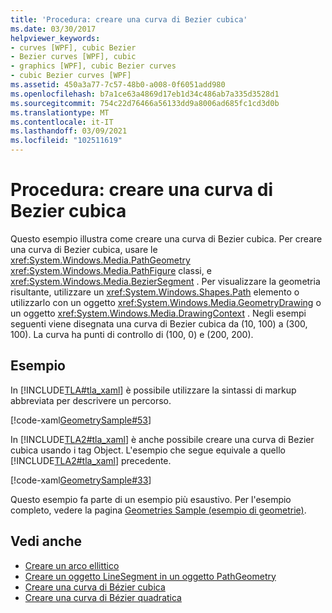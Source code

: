 ```yaml
---
title: 'Procedura: creare una curva di Bezier cubica'
ms.date: 03/30/2017
helpviewer_keywords:
- curves [WPF], cubic Bezier
- Bezier curves [WPF], cubic
- graphics [WPF], cubic Bezier curves
- cubic Bezier curves [WPF]
ms.assetid: 450a3a77-7c57-48b0-a008-0f6051add980
ms.openlocfilehash: b7a1ce63a4869d17eb1d34c486ab7a335d3528d1
ms.sourcegitcommit: 754c22d76466a56133dd9a8006ad685fc1cd3d0b
ms.translationtype: MT
ms.contentlocale: it-IT
ms.lasthandoff: 03/09/2021
ms.locfileid: "102511619"
---
```

# <a name="how-to-create-a-cubic-bezier-curve"></a>Procedura: creare una curva di Bezier cubica
Questo esempio illustra come creare una curva di Bezier cubica. Per creare una curva di Bezier cubica, usare le <xref:System.Windows.Media.PathGeometry> <xref:System.Windows.Media.PathFigure> classi, e <xref:System.Windows.Media.BezierSegment> .  Per visualizzare la geometria risultante, utilizzare un <xref:System.Windows.Shapes.Path> elemento o utilizzarlo con un oggetto <xref:System.Windows.Media.GeometryDrawing> o un oggetto <xref:System.Windows.Media.DrawingContext> . Negli esempi seguenti viene disegnata una curva di Bezier cubica da (10, 100) a (300, 100). La curva ha punti di controllo di (100, 0) e (200, 200).  
  
## <a name="example"></a>Esempio  

 In [!INCLUDE[TLA#tla_xaml](../../../includes/tlasharptla-xaml-md.md)] è possibile utilizzare la sintassi di markup abbreviata per descrivere un percorso.  
  
 [!code-xaml[GeometrySample#53](~/samples/snippets/csharp/VS_Snippets_Wpf/GeometrySample/CS/geometryattributesyntaxexample.xaml#53)]
  
 In [!INCLUDE[TLA2#tla_xaml](../../../includes/tla2sharptla-xaml-md.md)] è anche possibile creare una curva di Bezier cubica usando i tag Object. L'esempio che segue equivale a quello [!INCLUDE[TLA2#tla_xaml](../../../includes/tla2sharptla-xaml-md.md)] precedente.  
  
 [!code-xaml[GeometrySample#33](~/samples/snippets/csharp/VS_Snippets_Wpf/GeometrySample/CS/pathgeometryexample.xaml#33)]  
  
 Questo esempio fa parte di un esempio più esaustivo. Per l'esempio completo, vedere la pagina [Geometries Sample (esempio di geometrie)](https://github.com/Microsoft/WPF-Samples/tree/master/Graphics/Geometry).  
  
## <a name="see-also"></a>Vedi anche

- [Creare un arco ellittico](how-to-create-an-elliptical-arc.md)
- [Creare un oggetto LineSegment in un oggetto PathGeometry](how-to-create-a-linesegment-in-a-pathgeometry.md)
- [Creare una curva di Bézier cubica](how-to-create-a-cubic-bezier-curve.md)
- [Creare una curva di Bézier quadratica](how-to-create-a-quadratic-bezier-curve.md)
